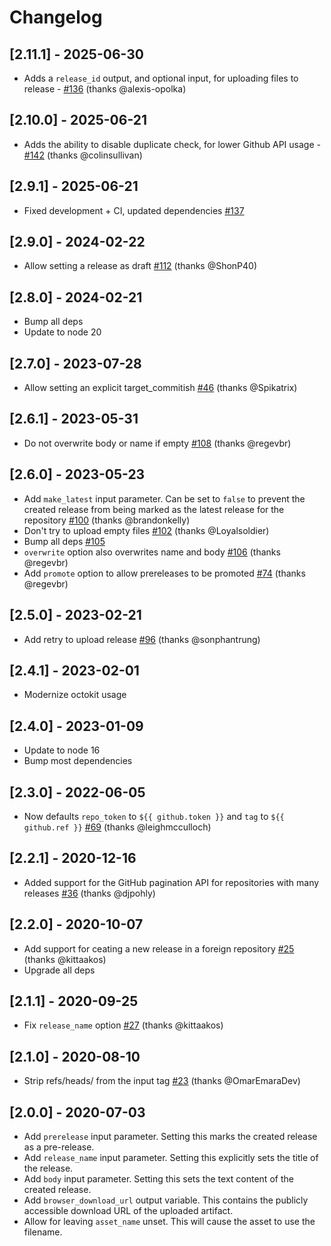 # Changelog

## [2.11.1] - 2025-06-30
- Adds a `release_id` output, and optional input, for uploading files to release - [#136](https://github.com/svenstaro/upload-release-action/pull/136) (thanks @alexis-opolka)

## [2.10.0] - 2025-06-21
- Adds the ability to disable duplicate check, for lower Github API usage - [#142](https://github.com/svenstaro/upload-release-action/pull/142) (thanks @colinsullivan)

## [2.9.1] - 2025-06-21
- Fixed development + CI, updated dependencies [#137](https://github.com/svenstaro/upload-release-action/pull/137)

## [2.9.0] - 2024-02-22
- Allow setting a release as draft [#112](https://github.com/svenstaro/upload-release-action/pull/112) (thanks @ShonP40)

## [2.8.0] - 2024-02-21
- Bump all deps
- Update to node 20

## [2.7.0] - 2023-07-28
- Allow setting an explicit target_commitish [#46](https://github.com/svenstaro/upload-release-action/pull/46) (thanks @Spikatrix)

## [2.6.1] - 2023-05-31
- Do not overwrite body or name if empty [#108](https://github.com/svenstaro/upload-release-action/pull/108) (thanks @regevbr)

## [2.6.0] - 2023-05-23
- Add `make_latest` input parameter. Can be set to `false` to prevent the created release from being marked as the latest release for the repository [#100](https://github.com/svenstaro/upload-release-action/pull/100) (thanks @brandonkelly)
- Don't try to upload empty files [#102](https://github.com/svenstaro/upload-release-action/pull/102) (thanks @Loyalsoldier)
- Bump all deps [#105](https://github.com/svenstaro/upload-release-action/pull/105)
- `overwrite` option also overwrites name and body [#106](https://github.com/svenstaro/upload-release-action/pull/106) (thanks @regevbr)
- Add `promote` option to allow prereleases to be promoted [#74](https://github.com/svenstaro/upload-release-action/pull/74) (thanks @regevbr)

## [2.5.0] - 2023-02-21
- Add retry to upload release [#96](https://github.com/svenstaro/upload-release-action/pull/96) (thanks @sonphantrung)

## [2.4.1] - 2023-02-01
- Modernize octokit usage

## [2.4.0] - 2023-01-09
- Update to node 16
- Bump most dependencies

## [2.3.0] - 2022-06-05
- Now defaults `repo_token` to `${{ github.token }}` and `tag` to `${{ github.ref }}` [#69](https://github.com/svenstaro/upload-release-action/pull/69) (thanks @leighmcculloch)

## [2.2.1] - 2020-12-16
- Added support for the GitHub pagination API for repositories with many releases [#36](https://github.com/svenstaro/upload-release-action/pull/36) (thanks @djpohly)

## [2.2.0] - 2020-10-07
- Add support for ceating a new release in a foreign repository [#25](https://github.com/svenstaro/upload-release-action/pull/25) (thanks @kittaakos)
- Upgrade all deps

## [2.1.1] - 2020-09-25
- Fix `release_name` option [#27](https://github.com/svenstaro/upload-release-action/pull/27) (thanks @kittaakos)

## [2.1.0] - 2020-08-10
- Strip refs/heads/ from the input tag [#23](https://github.com/svenstaro/upload-release-action/pull/23) (thanks @OmarEmaraDev)

## [2.0.0] - 2020-07-03
- Add `prerelease` input parameter. Setting this marks the created release as a pre-release.
- Add `release_name` input parameter. Setting this explicitly sets the title of the release.
- Add `body` input parameter. Setting this sets the text content of the created release.
- Add `browser_download_url` output variable. This contains the publicly accessible download URL of the uploaded artifact.
- Allow for leaving `asset_name` unset. This will cause the asset to use the filename.
